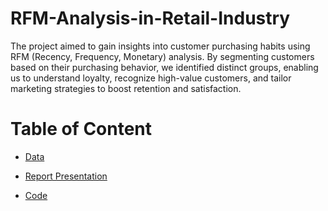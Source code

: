# RFM-Analysis-in-Retail-Industry
The project aimed to gain insights into customer purchasing habits using RFM (Recency, Frequency, Monetary) analysis. By segmenting customers based on their purchasing behavior, we identified distinct groups, enabling us to understand loyalty, recognize high-value customers, and tailor marketing strategies to boost retention and satisfaction.

# Table of Content

- [Data](https://github.com/VaishnaviMane17/RFM-Analysis-in-Retail-Industry/blob/ad507cae1ba191a49e5efe44fad5c6f62ca258fb/Customer%20Online%20Retail.csv)

- [Report Presentation](https://github.com/VaishnaviMane17/RFM-Analysis-in-Retail-Industry/blob/main/RFM%20Analysis.pdf)

- [Code](RFM_Analysis.ipynb)

 
